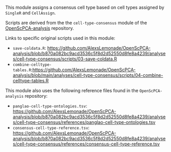 This module assigns a consensus cell type based on cell types assigned by `SingleR` and `CellAssign`.

Scripts are derived from the the `cell-type-consensus` module of the [OpenScPCA-analysis](https://github.com/AlexsLemonade/OpenScPCA-analysis) repository.

Links to specific original scripts used in this module:

- `save-coldata.R`: <https://github.com/AlexsLemonade/OpenScPCA-analysis/blob/b870a082bc9acd3536c5f8d2d52550d8fe8a4239/analyses/cell-type-consensus/scripts/03-save-coldata.R>
- `combine-celltype-tables.R`:<https://github.com/AlexsLemonade/OpenScPCA-analysis/blob/main/analyses/cell-type-consensus/scripts/04-combine-celltype-tables.R>

This module also uses the following reference files found in the `OpenScPCA-analysis` repository:

- `panglao-cell-type-ontologies.tsv`: <https://github.com/AlexsLemonade/OpenScPCA-analysis/blob/b870a082bc9acd3536c5f8d2d52550d8fe8a4239/analyses/cell-type-consensus/references/panglao-cell-type-ontologies.tsv>
- `consensus-cell-type-reference.tsv`: <https://github.com/AlexsLemonade/OpenScPCA-analysis/blob/b870a082bc9acd3536c5f8d2d52550d8fe8a4239/analyses/cell-type-consensus/references/consensus-cell-type-reference.tsv>
